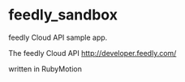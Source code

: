 feedly_sandbox
==============

feedly Cloud API sample app.

The feedly Cloud API
http://developer.feedly.com/

written in RubyMotion
